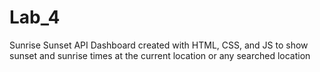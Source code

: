# Lab_4
 Sunrise Sunset API Dashboard created with HTML, CSS, and JS  to show sunset and sunrise times at the current location or any searched location
